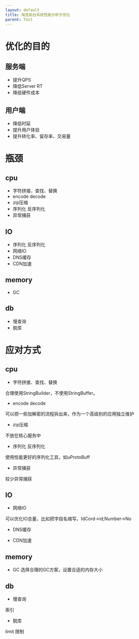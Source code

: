 ```yaml
---
layout: default
title: 淘宝前台系统性能分析于优化
parent: Test
---
```


# 优化的目的

## 服务端

- 提升QPS
- 降低Server RT
- 降低硬件成本

## 用户端

- 降低时延
- 提升用户体验
- 提升转化率、留存率、交易量

# 瓶颈

## cpu

- 字符拼接、查找、替换
- encode decode
- zip压缩
- 序列化 反序列化
- 异常捕获

## IO

- 序列化 反序列化
- 网络IO
- DNS缓存
- CDN加速

## memory

- GC

## db

- 慢查询
- 脱库

# 应对方式

## cpu

- 字符拼接、查找、替换

合理使用StringBuilder，不使用StringBuffer。

- encode decode

可以把一些加解密的流程拆出来，作为一个高级别的应用独立维护

- zip压缩

不放在核心服务中

- 序列化 反序列化

使用性能更好的序列化工具，如uProtoBuff

- 异常捕获

较少异常捕获

## IO

- 网络IO

可以优化IO总量，比如把字段名缩写，IdCord->id;Number->No

- DNS缓存

- CDN加速

## memory

- GC
  选择合理的GC方案，设置合适的内存大小

## db

- 慢查询

索引

- 脱库

limit 限制


